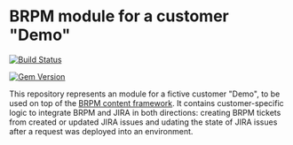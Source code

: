 # BRPM module for a customer "Demo"

[![Build Status](https://travis-ci.org/BMC-RLM/brpm_module_demo.svg?branch=master)](https://travis-ci.org/BMC-RLM/brpm_module_demo)

[![Gem Version](https://badge.fury.io/rb/brpm_module_demo.png)](http://badge.fury.io/rb/brpm_module_demo)

This repository represents an module for a fictive customer "Demo", to be used on top of the [BRPM content framework](https://github.com/BMC-RLM/brpm_content_framework). It contains customer-specific logic to integrate BRPM and JIRA in both directions: creating BRPM tickets from created or updated JIRA issues and udating the state of JIRA issues after a request was deployed into an environment.

